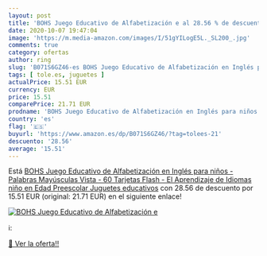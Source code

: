 ```yaml
---
layout: post
title: 'BOHS Juego Educativo de Alfabetización e al 28.56 % de descuento'
date: 2020-10-07 19:47:04
image: 'https://m.media-amazon.com/images/I/51gYILogE5L._SL200_.jpg'
comments: true
category: ofertas
author: ring
slug: 'B071S6GZ46-es BOHS Juego Educativo de Alfabetización en Inglés para...'
tags: [ tole.es, juguetes ]
actualPrice: 15.51 EUR
currency: EUR
price: 15.51
comparePrice: 21.71 EUR
prodname: 'BOHS Juego Educativo de Alfabetización en Inglés para niños - Palabras Mayúsculas Vista - 60 Tarjetas Flash - El Aprendizaje de Idiomas niño en Edad Preescolar Juguetes educativos'
country: 'es'
flag: '🇪🇸'
buyurl: 'https://www.amazon.es/dp/B071S6GZ46/?tag=tolees-21'
descuento: '28.56'
average: '15.51'
---
```


Está [BOHS Juego Educativo de Alfabetización en Inglés para niños - Palabras Mayúsculas Vista - 60 Tarjetas Flash - El Aprendizaje de Idiomas niño en Edad Preescolar Juguetes educativos](https://www.amazon.es/dp/B071S6GZ46/?tag=tolees-21) con 28.56 de descuento por 15.51 EUR (original: 21.71 EUR) en el siguiente enlace!

[![BOHS Juego Educativo de Alfabetización e](https://m.media-amazon.com/images/I/51gYILogE5L._SL200_.jpg)](https://www.amazon.es/dp/B071S6GZ46/?tag=tolees-21)

ℹ️:


[🛒 Ver la oferta!!](https://www.amazon.es/dp/B071S6GZ46/?tag=tolees-21)
